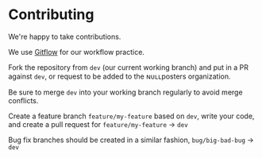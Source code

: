 # Contributing
We're happy to take contributions.  

We use [Gitflow](https://www.atlassian.com/git/tutorials/comparing-workflows/gitflow-workflow) for our workflow practice.  

Fork the repository from `dev` (our current working branch) and put in a PR against `dev`, or request to be added to the ɴᴜʟʟposters organization.  

Be sure to merge `dev` into your working branch regularly to avoid merge conflicts.  

Create a feature branch `feature/my-feature` based on `dev`, write your code, and create a pull request for `feature/my-feature` -> `dev`  

Bug fix branches should be created in a similar fashion, `bug/big-bad-bug` -> `dev`